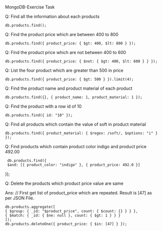 MongoDB-Exercise Task

Q: Find all the information about each products

    db.products.find();
  
Q: Find the product price which are between 400 to 800

    db.products.find({ product_price: { $gt: 400, $lt: 800 } });
   
Q: Find the product price which are not between 400 to 600

    db.products.find({ product_price: { $not: { $gt: 400, $lt: 600 } } });
   
Q: List the four product which are greater than 500 in price

    db.products.find({ product_price: { $gt: 500 } }).limit(4);

   
Q: Find the product name and product material of each product

    db.products.find({}, { product_name: 1, product_material: 1 });
   
Q: Find the product with a row id of 10

    db.products.find({ id: "10" });

Q: Find all products which contain the value of soft in product material

    db.products.find({ product_material: { $regex: /soft/, $options: "i" } });

Q: Find products which contain product color indigo and product price 492.00

     db.products.find({
     $and: [{ product_color: "indigo" }, { product_price: 492.0 }]
});

Q: Delete the products which product price value are same

Ans: // First get list of product_price which are repeated. Result is [47] as per JSON File.

    db.products.aggregate([
    { $group: { _id: "$product_price", count: { $count: {} } } },
    { $match: { _id: { $ne: null }, count: { $gt: 1 } } }
    ]);
    db.products.deleteOne({ product_price: { $in: [47] } });
